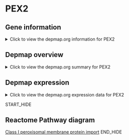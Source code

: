 <h1>PEX2</h1>

<h2>Gene information</h2>
<details>
  <summary>Click to view the depmap.org information for PEX2</summary>
  <iframe src="https://depmap.org/portal/gene/PEX2?tab=about" style="border:none;width:100%;height:800px"></iframe>
</details>

<h2>Depmap overview</h2>
<details>
  <summary>Click to view the depmap.org summary for PEX2</summary>
  <iframe src="https://depmap.org/portal/gene/PEX2?tab=overview" style="border:none;width:100%;height:800px"></iframe>
</details>

<h2>Depmap expression</h2>
<details>
  <summary>Click to view the depmap.org expression data for PEX2</summary>
  <iframe src="https://depmap.org/portal/gene/PEX2?tab=characterization" style="border:none;width:100%;height:800px"></iframe>
</details>


START_HIDE
<h2>Reactome Pathway diagram</h2>
<a href="https://reactome.org/PathwayBrowser/#/R-HSA-9603798">Class I peroxisomal membrane protein import</a>
END_HIDE


